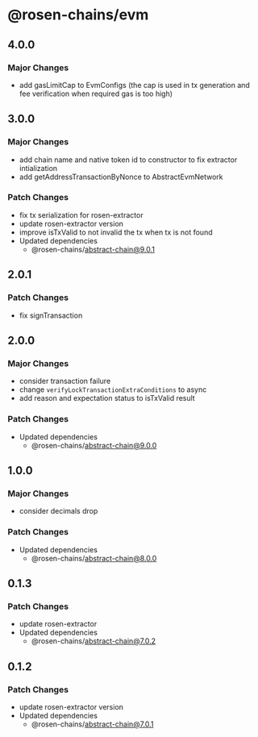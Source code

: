 # @rosen-chains/evm

## 4.0.0

### Major Changes

- add gasLimitCap to EvmConfigs (the cap is used in tx generation and fee verification when required gas is too high)

## 3.0.0

### Major Changes

- add chain name and native token id to constructor to fix extractor intialization
- add getAddressTransactionByNonce to AbstractEvmNetwork

### Patch Changes

- fix tx serialization for rosen-extractor
- update rosen-extractor version
- improve isTxValid to not invalid the tx when tx is not found
- Updated dependencies
  - @rosen-chains/abstract-chain@9.0.1

## 2.0.1

### Patch Changes

- fix signTransaction

## 2.0.0

### Major Changes

- consider transaction failure
- change `verifyLockTransactionExtraConditions` to async
- add reason and expectation status to isTxValid result

### Patch Changes

- Updated dependencies
  - @rosen-chains/abstract-chain@9.0.0

## 1.0.0

### Major Changes

- consider decimals drop

### Patch Changes

- Updated dependencies
  - @rosen-chains/abstract-chain@8.0.0

## 0.1.3

### Patch Changes

- update rosen-extractor
- Updated dependencies
  - @rosen-chains/abstract-chain@7.0.2

## 0.1.2

### Patch Changes

- update rosen-extractor version
- Updated dependencies
  - @rosen-chains/abstract-chain@7.0.1
